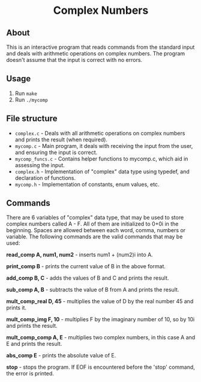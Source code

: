 <h1 align="center">Complex Numbers</h1>

## About
This is an interactive program that reads commands from the standard input and deals with arithmetic operations on complex numbers. The program doesn't assume that the input is correct with no errors. 

## Usage
1. Run `make`
2. Run `./mycomp`

## File structure
  - `complex.c` - Deals with all arithmetic operations on complex numbers and prints the result (when required).
  - `mycomp.c` - Main program, it deals with receiving the input from the user, and ensuring the input is correct.
  - `mycomp_funcs.c` - Contains helper functions to mycomp.c, which aid in assessing the input.
  - `complex.h` - Implementation of "complex" data type using typedef, and declaration of functions.
  - `mycomp.h` - Implementation of constants, enum values, etc.


## Commands

There are 6 variables of "complex" data type, that may be used to store complex numbers called A - F. All of them are initialized to 0+0i in the beginning. Spaces are allowed between each word, comma, numbers or variable. The following commands are the valid commands that may be used:

**read_comp A, num1, num2** - inserts num1 + (num2)i into A.

**print_comp B** - prints the current value of B in the above format.

**add_comp B, C** - adds the values of B and C and prints the result.

**sub_comp A, B** - subtracts the value of B from A and prints the result.

**mult_comp_real D, 45** - multiplies the value of D by the real number 45 and prints it.

**mult_comp_img F, 10** - multiplies F by the imaginary number of 10, so by 10i and prints the result.

**mult_comp_comp A, E** - multiplies two complex numbers, in this case A and E and prints the result.

**abs_comp E** - prints the absolute value of E.

**stop** - stops the program. If EOF is encountered before the 'stop' command, the error is printed.

